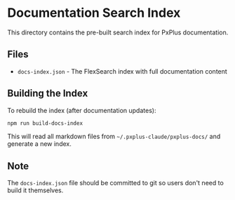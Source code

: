 # Documentation Search Index

This directory contains the pre-built search index for PxPlus documentation.

## Files

- `docs-index.json` - The FlexSearch index with full documentation content

## Building the Index

To rebuild the index (after documentation updates):

```bash
npm run build-docs-index
```

This will read all markdown files from `~/.pxplus-claude/pxplus-docs/` and generate a new index.

## Note

The `docs-index.json` file should be committed to git so users don't need to build it themselves.
